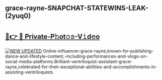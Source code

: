 ## grace-rayne-SNAPCHAT-STATEWINS-LEAK-(2yuq0)


# <h2><a href="https://mediaupload.pro?-20M">🔗👉 🔴 Private-P𝚑ot𝚘𝚜-V𝚒d𝚎o</a></h2>

[![NEW UPDATED](https://i.imgur.com/0qMVB7G.gif)](https://mediaupload.pro?-20M)
Online-influencer-grace-rayne,known-for-publishing-dance-and-lifestyle-content,-including-performances-and-vlogs-on-social-media-platforms.Brilliant-ventriloquist-assistant-grace-rayne,celebrated-for-their-exceptional-abilities-and-accomplishments-in-assisting-ventriloquists.  